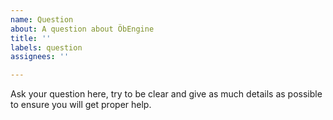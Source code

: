 ```yaml
---
name: Question
about: A question about ÖbEngine
title: ''
labels: question
assignees: ''

---
```


Ask your question here, try to be clear and give as much details as possible to ensure you will get proper help.
